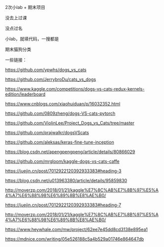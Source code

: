 2次小lab + 期末项目

没去上过课

没点过名

小lab，就填代码，一搜都是

期末猫狗分类

一些链接：

https://github.com/ypwhs/dogs_vs_cats

https://github.com/JerrybroDu/cats_vs_dogs

https://www.kaggle.com/competitions/dogs-vs-cats-redux-kernels-edition/leaderboard

https://www.cnblogs.com/xiaohuiduan/p/16032352.html

https://github.com/0809zheng/dogs-VS-cats-pytorch

https://github.com/ViolinLee/Project_Dogs_vs_Cats/tree/master

https://github.com/prajwalkr/dogsVScats

https://github.com/aleksas/keras-fine-tune-inception

https://blog.csdn.net/apengpengpeng/article/details/80866029

https://github.com/mrgloom/kaggle-dogs-vs-cats-caffe

https://juejin.cn/post/7012922120392933383#heading-3

https://blog.csdn.net/u013963380/article/details/95859830

http://moverzp.com/2018/01/21/kaggle%E7%8C%AB%E7%8B%97%E5%A4%A7%E6%88%98%E6%89%8B%E8%AE%B0/

https://juejin.cn/post/7012922120392933383#heading-7

http://moverzp.com/2018/01/21/kaggle%E7%8C%AB%E7%8B%97%E5%A4%A7%E6%88%98%E6%89%8B%E8%AE%B0/

https://www.heywhale.com/mw/project/62ee7e45dd8cd3138e895ea1

https://mdnice.com/writing/05e526188c5a4b529a01746e864647db

